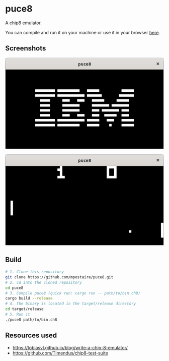# puce8
A chip8 emulator.

You can compile and run it on your machine or use it in your browser [here](mpostaire.github.io/puce8).

## Screenshots

![ibm logo](images/ibm_logo.png)

![pong](images/pong.png)

## Build

```bash
# 1. Clone this repository
git clone https://github.com/mpostaire/puce8.git
# 2. cd into the cloned repository
cd puce8
# 3. Compile puce8 (quick run: cargo run -- path/to/bin.ch8)
cargo build --release
# 4. The binary is located in the target/release directory
cd target/release
# 5. Run it
./puce8 path/to/bin.ch8
```

<!-- # wasm build:
cargo build --target=wasm32-unknown-emscripten --release -->

## Resources used

- https://tobiasvl.github.io/blog/write-a-chip-8-emulator/
- https://github.com/Timendus/chip8-test-suite
